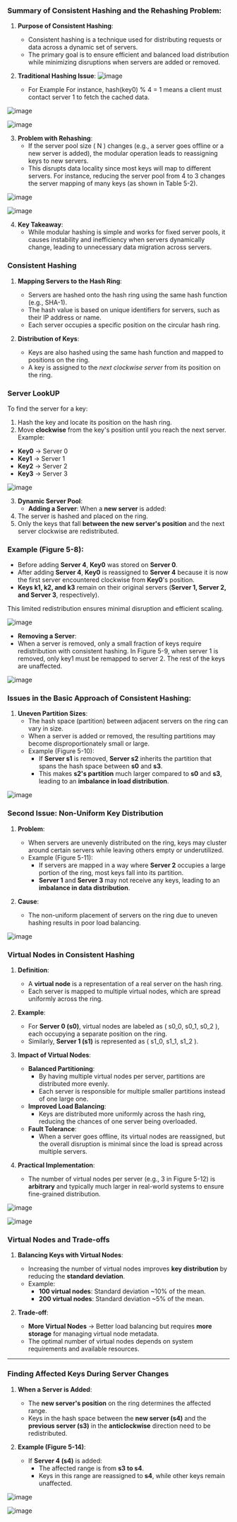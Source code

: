 ### Summary of Consistent Hashing and the Rehashing Problem:

1. **Purpose of Consistent Hashing**:
   - Consistent hashing is a technique used for distributing requests or data across a dynamic set of servers.
   - The primary goal is to ensure efficient and balanced load distribution while minimizing disruptions when servers are added or removed.

2. **Traditional Hashing Issue**:
![image](https://github.com/user-attachments/assets/2246f6d7-9625-4295-a028-5ff468f32fb6)

   -  For Example For instance, hash(key0) % 4 = 1 means a client must contact server 1 to fetch the cached data.
  
![image](https://github.com/user-attachments/assets/9386b042-92f8-48a7-b583-ef2a81607a75)

![image](https://github.com/user-attachments/assets/567929f9-bdeb-4f55-807f-760e478bb470)

3. **Problem with Rehashing**:
   - If the server pool size \( N \) changes (e.g., a server goes offline or a new server is added), the modular operation leads to reassigning keys to new servers.
   - This disrupts data locality since most keys will map to different servers. For instance, reducing the server pool from 4 to 3 changes the server mapping of many keys (as shown in Table 5-2).

![image](https://github.com/user-attachments/assets/64712e14-6ff1-4695-9caf-b94aa1239202)

![image](https://github.com/user-attachments/assets/b2b68745-26a4-4a84-aede-5d9816a46abf)


4. **Key Takeaway**:
   - While modular hashing is simple and works for fixed server pools, it causes instability and inefficiency when servers dynamically change, leading to unnecessary data migration across servers.


### Consistent Hashing 

1. **Mapping Servers to the Hash Ring**:
   - Servers are hashed onto the hash ring using the same hash function (e.g., SHA-1).
   - The hash value is based on unique identifiers for servers, such as their IP address or name.
   - Each server occupies a specific position on the circular hash ring.

2. **Distribution of Keys**:
   - Keys are also hashed using the same hash function and mapped to positions on the ring.
   - A key is assigned to the *next clockwise server* from its position on the ring.

### Server LookUP

To find the server for a key:  
1. Hash the key and locate its position on the hash ring.  
2. Move **clockwise** from the key's position until you reach the next server.  
Example:  
- **Key0** → Server 0  
- **Key1** → Server 1  
- **Key2** → Server 2  
- **Key3** → Server 3
  
![image](https://github.com/user-attachments/assets/bdfe327f-d04d-4ff0-965e-8a52e87cb5ee)


3. **Dynamic Server Pool**:
   - **Adding a Server**:
    When a **new server** is added:  
1. The server is hashed and placed on the ring.  
2. Only the keys that fall **between the new server's position** and the next server clockwise are redistributed.  

### Example (Figure 5-8):  
- Before adding **Server 4**, **Key0** was stored on **Server 0**.  
- After adding **Server 4**, **Key0** is reassigned to **Server 4** because it is now the first server encountered clockwise from **Key0**'s position.  
- **Keys k1, k2, and k3** remain on their original servers (**Server 1, Server 2, and Server 3**, respectively).  

This limited redistribution ensures minimal disruption and efficient scaling.

![image](https://github.com/user-attachments/assets/aa84c165-58b2-4697-9160-5f9c7b674c8b)

   - **Removing a Server**:
   -  When a server is removed, only a small fraction of keys require redistribution with consistent
      hashing. In Figure 5-9, when server 1 is removed, only key1 must be remapped to server 2.
      The rest of the keys are unaffected.
      
![image](https://github.com/user-attachments/assets/e83213da-f528-4680-9316-cd9b7ff45247)

### Issues in the Basic Approach of Consistent Hashing:

1. **Uneven Partition Sizes**:
   - The hash space (partition) between adjacent servers on the ring can vary in size.
   - When a server is added or removed, the resulting partitions may become disproportionately small or large.
   - Example (Figure 5-10):
     - If **Server s1** is removed, **Server s2** inherits the partition that spans the hash space between **s0** and **s3**.
     - This makes **s2's partition** much larger compared to **s0** and **s3**, leading to an **imbalance in load distribution**.

![image](https://github.com/user-attachments/assets/e4143900-f1ec-4ecb-98fc-2eeefbf76fa5)
### Second Issue: Non-Uniform Key Distribution

1. **Problem**:
   - When servers are unevenly distributed on the ring, keys may cluster around certain servers while leaving others empty or underutilized.
   - Example (Figure 5-11):
     - If servers are mapped in a way where **Server 2** occupies a large portion of the ring, most keys fall into its partition.
     - **Server 1** and **Server 3** may not receive any keys, leading to an **imbalance in data distribution**.

2. **Cause**:
   - The non-uniform placement of servers on the ring due to uneven hashing results in poor load balancing.

![image](https://github.com/user-attachments/assets/a3e4b651-d5ec-4eb5-b861-7911d04eee06)

### **Virtual Nodes in Consistent Hashing**

1. **Definition**:  
   - A **virtual node** is a representation of a real server on the hash ring.  
   - Each server is mapped to multiple virtual nodes, which are spread uniformly across the ring.

2. **Example**:  
   - For **Server 0 (s0)**, virtual nodes are labeled as \( s0\_0, s0\_1, s0\_2 \), each occupying a separate position on the ring.  
   - Similarly, **Server 1 (s1)** is represented as \( s1\_0, s1\_1, s1\_2 \).

3. **Impact of Virtual Nodes**:  
   - **Balanced Partitioning**:
     - By having multiple virtual nodes per server, partitions are distributed more evenly.
     - Each server is responsible for multiple smaller partitions instead of one large one.
   - **Improved Load Balancing**:
     - Keys are distributed more uniformly across the hash ring, reducing the chances of one server being overloaded.
   - **Fault Tolerance**:
     - When a server goes offline, its virtual nodes are reassigned, but the overall disruption is minimal since the load is spread across multiple servers.

4. **Practical Implementation**:  
   - The number of virtual nodes per server (e.g., 3 in Figure 5-12) is **arbitrary** and typically much larger in real-world systems to ensure fine-grained distribution.

![image](https://github.com/user-attachments/assets/90d16652-416e-429f-884e-b9c9f3cd6c1c)

![image](https://github.com/user-attachments/assets/a95a0b25-cf59-4a9e-b7bb-7e87dbe4678a)

   
### **Virtual Nodes and Trade-offs**

1. **Balancing Keys with Virtual Nodes**:
   - Increasing the number of virtual nodes improves **key distribution** by reducing the **standard deviation**.  
   - Example:
     - **100 virtual nodes**: Standard deviation ~10% of the mean.  
     - **200 virtual nodes**: Standard deviation ~5% of the mean.  

2. **Trade-off**:
   - **More Virtual Nodes** → Better load balancing but requires **more storage** for managing virtual node metadata.  
   - The optimal number of virtual nodes depends on system requirements and available resources.

---

### **Finding Affected Keys During Server Changes**

1. **When a Server is Added**:
   - The **new server's position** on the ring determines the affected range.  
   - Keys in the hash space between the **new server (s4)** and the **previous server (s3)** in the **anticlockwise** direction need to be redistributed.  

2. **Example (Figure 5-14)**:
   - If **Server 4 (s4)** is added:
     - The affected range is from **s3 to s4**.  
     - Keys in this range are reassigned to **s4**, while other keys remain unaffected.

![image](https://github.com/user-attachments/assets/17b6466d-15ef-4f81-9f04-1b18a7bc6b1d)

![image](https://github.com/user-attachments/assets/e36f3414-7f8f-4e96-a5fd-478c67a9785e)

